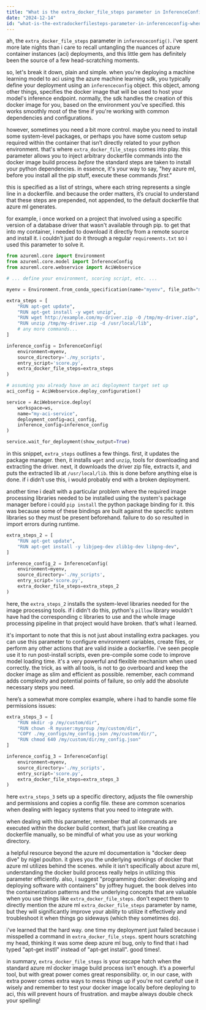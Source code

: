 ```yaml
---
title: "What is the extra_docker_file_steps parameter in InferenceConfig() when deploying an ACI to Azure?"
date: "2024-12-14"
id: "what-is-the-extradockerfilesteps-parameter-in-inferenceconfig-when-deploying-an-aci-to-azure"
---
```


ah, the `extra_docker_file_steps` parameter in `inferenceconfig()`. i've spent more late nights than i care to recall untangling the nuances of azure container instances (aci) deployments, and this little gem has definitely been the source of a few head-scratching moments.

so, let's break it down, plain and simple. when you're deploying a machine learning model to aci using the azure machine learning sdk, you typically define your deployment using an `inferenceconfig` object. this object, among other things, specifies the docker image that will be used to host your model's inference endpoint. normally, the sdk handles the creation of this docker image for you, based on the environment you've specified. this works smoothly most of the time if you're working with common dependencies and configurations.

however, sometimes you need a bit more control. maybe you need to install some system-level packages, or perhaps you have some custom setup required within the container that isn’t directly related to your python environment. that's where `extra_docker_file_steps` comes into play. this parameter allows you to inject arbitrary dockerfile commands into the docker image build process *before* the standard steps are taken to install your python dependencies. in essence, it's your way to say, "hey azure ml, before you install all the pip stuff, execute these commands *first*."

this is specified as a list of strings, where each string represents a single line in a dockerfile. and because the order matters, it’s crucial to understand that these steps are prepended, not appended, to the default dockerfile that azure ml generates.

for example, i once worked on a project that involved using a specific version of a database driver that wasn't available through pip. to get that into my container, i needed to download it directly from a remote source and install it. i couldn’t just do it through a regular `requirements.txt` so i used this parameter to solve it.

```python
from azureml.core import Environment
from azureml.core.model import InferenceConfig
from azureml.core.webservice import AciWebservice

# ... define your environment, scoring script, etc. ...

myenv = Environment.from_conda_specification(name="myenv", file_path="myenv.yml")

extra_steps = [
    "RUN apt-get update",
    "RUN apt-get install -y wget unzip",
    "RUN wget http://example.com/my-driver.zip -O /tmp/my-driver.zip",
    "RUN unzip /tmp/my-driver.zip -d /usr/local/lib",
    # any more commands...
]

inference_config = InferenceConfig(
    environment=myenv,
    source_directory='./my_scripts',
    entry_script='score.py',
    extra_docker_file_steps=extra_steps
)

# assuming you already have an aci deployment target set up
aci_config = AciWebservice.deploy_configuration()

service = AciWebservice.deploy(
    workspace=ws,
    name="my-aci-service",
    deployment_config=aci_config,
    inference_config=inference_config
)

service.wait_for_deployment(show_output=True)
```

in this snippet, `extra_steps` outlines a few things. first, it updates the package manager. then, it installs `wget` and `unzip`, tools for downloading and extracting the driver. next, it downloads the driver zip file, extracts it, and puts the extracted lib at `/usr/local/lib`. this is done before anything else is done. if i didn’t use this, i would probably end with a broken deployment.

another time i dealt with a particular problem where the required image processing libraries needed to be installed using the system's package manager before i could `pip install` the python package binding for it. this was because some of these bindings are built against the specific system libraries so they must be present beforehand. failure to do so resulted in import errors during runtime.

```python
extra_steps_2 = [
    "RUN apt-get update",
    "RUN apt-get install -y libjpeg-dev zlib1g-dev libpng-dev",
]

inference_config_2 = InferenceConfig(
    environment=myenv,
    source_directory='./my_scripts',
    entry_script='score.py',
    extra_docker_file_steps=extra_steps_2
)
```

here, the `extra_steps_2` installs the system-level libraries needed for the image processing tools. if i didn't do this, python's `pillow` library wouldn’t have had the corresponding c libraries to use and the whole image processing pipeline in that project would have broken. that’s what i learned.

it's important to note that this is not just about installing extra packages. you can use this parameter to configure environment variables, create files, or perform any other actions that are valid inside a dockerfile. i’ve seen people use it to run post-install scripts, even pre-compile some code to improve model loading time. it's a very powerful and flexible mechanism when used correctly. the trick, as with all tools, is not to go overboard and keep the docker image as slim and efficient as possible. remember, each command adds complexity and potential points of failure, so only add the absolute necessary steps you need.

here’s a somewhat more complex example, where i had to handle some file permissions issues:

```python
extra_steps_3 = [
    "RUN mkdir -p /my/custom/dir",
    "RUN chown -R myuser:mygroup /my/custom/dir",
    "COPY ./my_configs/my_config.json /my/custom/dir/",
    "RUN chmod 640 /my/custom/dir/my_config.json"
]

inference_config_3 = InferenceConfig(
    environment=myenv,
    source_directory='./my_scripts',
    entry_script='score.py',
    extra_docker_file_steps=extra_steps_3
)

```
here `extra_steps_3` sets up a specific directory, adjusts the file ownership and permissions and copies a config file. these are common scenarios when dealing with legacy systems that you need to integrate with.

when dealing with this parameter, remember that all commands are executed within the docker build context, that’s just like creating a dockerfile manually, so be mindful of what you use as your working directory.

a helpful resource beyond the azure ml documentation is "docker deep dive" by nigel poulton. it gives you the underlying workings of docker that azure ml utilizes behind the scenes. while it isn't specifically about azure ml, understanding the docker build process really helps in utilizing this parameter efficiently. also, i suggest "programming docker: developing and deploying software with containers" by joffrey huguet. the book delves into the containerization patterns and the underlying concepts that are valuable when you use things like `extra_docker_file_steps`. don't expect them to directly mention the azure ml `extra_docker_file_steps` parameter by name, but they will significantly improve your ability to utilize it effectively and troubleshoot it when things go sideways (which they sometimes do).

i've learned that the hard way. one time my deployment just failed because i misspelled a command in `extra_docker_file_steps`. spent hours scratching my head, thinking it was some deep azure ml bug, only to find that i had typed "apt-get instll" instead of "apt-get install". good times!.

in summary, `extra_docker_file_steps` is your escape hatch when the standard azure ml docker image build process isn't enough. it’s a powerful tool, but with great power comes great responsibility. or, in our case, with extra power comes extra ways to mess things up if you're not careful! use it wisely and remember to test your docker image locally before deploying to aci, this will prevent hours of frustration. and maybe always double check your spelling!
